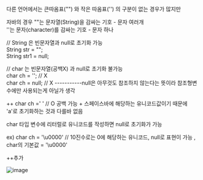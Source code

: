 다른 언어에서는 큰따옴표("") 와 작은 따옴표('') 의 구분이 없는 경우가 많지만

자바의 경우 ""는 문자열(String)을 감싸는 기호 - 문자 여러개   
''는 문자(character)를 감싸는 기호 - 문자 하나  

// String 은 빈문자열과 null로 초기화 가능  
String str = "";   
String str1 = null;  



// char 는 빈문자열(공백X) 과 null로 초기화 불가능  
char ch = ''; // X  
char ch = null; // X                       -----------null은 아무것도 참조하지 않는다는 뜻이라 참조형변수에만 사용되는게 아닐가 생각 

++ char ch =' ' // O 공백 가능   + 스페이스바에 해당하는 유니코드값이기 때문에 'a'로 초기화하는 것과 다를바 없음

char 타입 변수에 리터럴로 유니코드를 작성하면 null로 초기화가 가능  

ex) char ch = '\u0000' // 10진수로는 0에 해당하는 유니코드, null로 표현이 가능 ,  char의 기본값 = '\u0000'  


++추가 


![image](https://user-images.githubusercontent.com/97571604/209304663-50a28c2a-1f96-4228-abed-419fb703a539.png)
